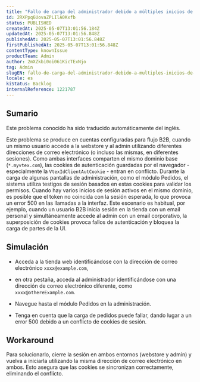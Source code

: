 ```yaml
---
title: "Fallo de carga del administrador debido a múltiples inicios de sesión B2B"
id: 2RXPpq6UovaZPLIlA0Kxfb
status: PUBLISHED
createdAt: 2025-05-07T13:01:56.184Z
updatedAt: 2025-05-07T13:01:56.848Z
publishedAt: 2025-05-07T13:01:56.848Z
firstPublishedAt: 2025-05-07T13:01:56.848Z
contentType: knownIssue
productTeam: Admin
author: 2mXZkbi0oi061KicTExNjo
tag: Admin
slugEN: fallo-de-carga-del-administrador-debido-a-multiples-inicios-de-sesion-b2b
locale: es
kiStatus: Backlog
internalReference: 1221787
---
```


## Sumario

<div class="alert alert-info">
  <p>Este problema conocido ha sido traducido automáticamente del inglés.</p>
</div>



Este problema se produce en cuentas configuradas para flujo B2B, cuando un mismo usuario accede a la webstore y al admin utilizando diferentes direcciones de correo electrónico (o incluso las mismas, en diferentes sesiones).
Como ambas interfaces comparten el mismo dominio base (`*.myvtex.com`), las cookies de autenticación guardadas por el navegador - especialmente la `VtexIdClientAutCookie` - entran en conflicto.
Durante la carga de algunas pantallas de administración, como el módulo Pedidos, el sistema utiliza testigos de sesión basados en estas cookies para validar los permisos. Cuando hay varios inicios de sesión activos en el mismo dominio, es posible que el token no coincida con la sesión esperada, lo que provoca un error 500 en las llamadas a la interfaz.
Este escenario es habitual, por ejemplo, cuando un usuario B2B inicia sesión en la tienda con un email personal y simultáneamente accede al admin con un email corporativo, la superposición de cookies provoca fallos de autenticación y bloquea la carga de partes de la UI.


##

## Simulación




- Acceda a la tienda web identificándose con la dirección de correo electrónico `xxxx@example.com`,


- en otra pestaña, acceda al administrador identificándose con una dirección de correo electrónico diferente, como `xxxx@othereExample.com`.


- Navegue hasta el módulo Pedidos en la administración.

- Tenga en cuenta que la carga de pedidos puede fallar, dando lugar a un error 500 debido a un conflicto de cookies de sesión.




## Workaround



Para solucionarlo, cierre la sesión en ambos entornos (webstore y admin) y vuelva a iniciarla utilizando la misma dirección de correo electrónico en ambos. Esto asegura que las cookies se sincronizan correctamente, eliminando el conflicto.







